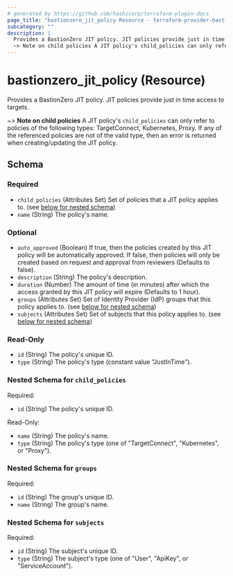 ```yaml
---
# generated by https://github.com/hashicorp/terraform-plugin-docs
page_title: "bastionzero_jit_policy Resource - terraform-provider-bastionzero"
subcategory: ""
description: |-
  Provides a BastionZero JIT policy. JIT policies provide just in time access to targets.
  ~> Note on child policies A JIT policy's child_policies can only refer to policies of the following types: TargetConnect, Kubernetes, Proxy. If any of the referenced policies are not of the valid type, then an error is returned when creating/updating the JIT policy.
---
```


# bastionzero_jit_policy (Resource)

Provides a BastionZero JIT policy. JIT policies provide just in time access to targets.

~> **Note on child policies** A JIT policy's `child_policies` can only refer to policies of the following types: TargetConnect, Kubernetes, Proxy. If any of the referenced policies are not of the valid type, then an error is returned when creating/updating the JIT policy.



<!-- schema generated by tfplugindocs -->
## Schema

### Required

- `child_policies` (Attributes Set) Set of policies that a JIT policy applies to. (see [below for nested schema](#nestedatt--child_policies))
- `name` (String) The policy's name.

### Optional

- `auto_approved` (Boolean) If true, then the policies created by this JIT policy will be automatically approved. If false, then policies will only be created based on request and approval from reviewers (Defaults to false).
- `description` (String) The policy's description.
- `duration` (Number) The amount of time (in minutes) after which the access granted by this JIT policy will expire (Defaults to 1 hour).
- `groups` (Attributes Set) Set of Identity Provider (IdP) groups that this policy applies to. (see [below for nested schema](#nestedatt--groups))
- `subjects` (Attributes Set) Set of subjects that this policy applies to. (see [below for nested schema](#nestedatt--subjects))

### Read-Only

- `id` (String) The policy's unique ID.
- `type` (String) The policy's type (constant value "JustInTime").

<a id="nestedatt--child_policies"></a>
### Nested Schema for `child_policies`

Required:

- `id` (String) The policy's unique ID.

Read-Only:

- `name` (String) The policy's name.
- `type` (String) The policy's type (one of "TargetConnect", "Kubernetes", or "Proxy").


<a id="nestedatt--groups"></a>
### Nested Schema for `groups`

Required:

- `id` (String) The group's unique ID.
- `name` (String) The group's name.


<a id="nestedatt--subjects"></a>
### Nested Schema for `subjects`

Required:

- `id` (String) The subject's unique ID.
- `type` (String) The subject's type (one of "User", "ApiKey", or "ServiceAccount").


